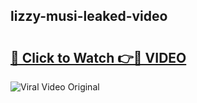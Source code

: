 ## lizzy-musi-leaked-video 

# <h2><a href="http://freeplayer.one?title=lizzy-musi-leaked-video&ref=21J">🔗 Click to Watch 👉🔴 VIDEO</a></h2>

<a href="http://freeplayer.one?title=lizzy-musi-leaked-video&ref=21J" rel="nofollow" data-target="animated-image.originalLink"><img src="https://i.ibb.co.com/xMMVF88/686577567.gif" alt="Viral Video Original" style="max-width: 100%; display: inline-block;" data-target="animated-image.originalImage"></a>

